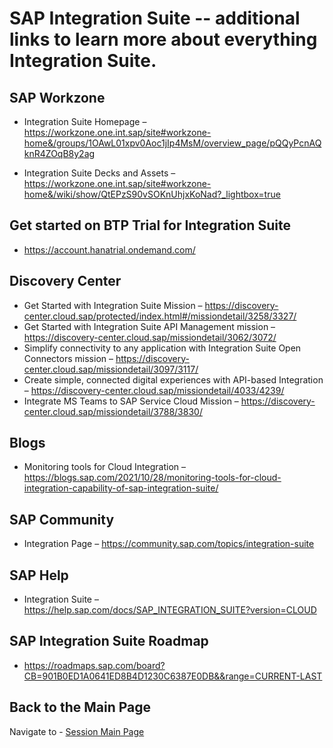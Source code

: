 # SAP Integration Suite -- additional links to learn more about everything Integration Suite.

## SAP Workzone
- Integration Suite Homepage – https://workzone.one.int.sap/site#workzone-home&/groups/1OAwL01xpv0Aoc1jIp4MsM/overview_page/pQQyPcnAQknR4ZOqB8y2ag
* Integration Suite Decks and Assets – https://workzone.one.int.sap/site#workzone-home&/wiki/show/QtEPzS90vSOKnUhjxKoNad?_lightbox=true 

## Get started on BTP Trial for Integration Suite
- https://account.hanatrial.ondemand.com/ 

## Discovery Center
- Get Started with Integration Suite Mission –  https://discovery-center.cloud.sap/protected/index.html#/missiondetail/3258/3327/ 
- Get Started with Integration Suite API Management mission – https://discovery-center.cloud.sap/missiondetail/3062/3072/ 
- Simplify connectivity to any application with Integration Suite Open Connectors mission – https://discovery-center.cloud.sap/missiondetail/3097/3117/ 
- Create simple, connected digital experiences with API-based Integration – https://discovery-center.cloud.sap/missiondetail/4033/4239/ 
- Integrate MS Teams to SAP Service Cloud Mission – https://discovery-center.cloud.sap/missiondetail/3788/3830/ 

## Blogs
- Monitoring tools for Cloud Integration – https://blogs.sap.com/2021/10/28/monitoring-tools-for-cloud-integration-capability-of-sap-integration-suite/ 

## SAP Community
- Integration Page – https://community.sap.com/topics/integration-suite 
	

## SAP Help
- Integration Suite – https://help.sap.com/docs/SAP_INTEGRATION_SUITE?version=CLOUD 

## SAP Integration Suite Roadmap 
- https://roadmaps.sap.com/board?CB=901B0ED1A0641ED8B4D1230C6387E0DB&&range=CURRENT-LAST 

## Back to the Main Page
Navigate to - [Session Main Page](/README.md)
